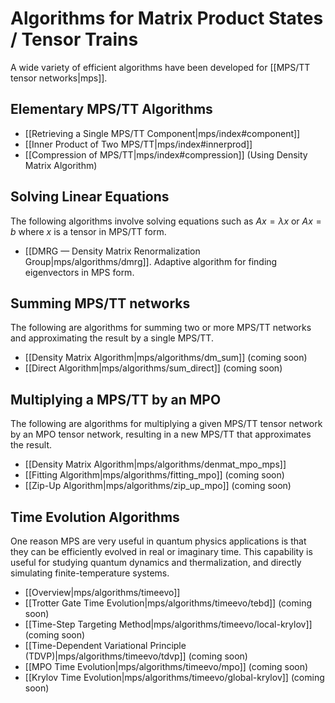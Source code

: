 # Algorithms for Matrix Product States / Tensor Trains

A wide variety of efficient algorithms have been developed
for [[MPS/TT tensor networks|mps]].

<a name="elementary"></a>
## Elementary MPS/TT Algorithms

- [[Retrieving a Single MPS/TT Component|mps/index#component]]
- [[Inner Product of Two MPS/TT|mps/index#innerprod]]
- [[Compression of MPS/TT|mps/index#compression]] (Using Density Matrix Algorithm)

<a name="linear"></a>
## Solving Linear Equations

The following algorithms involve solving equations such as $A x = \lambda x$
or $A x = b$ where $x$ is a tensor in MPS/TT form.

- [[DMRG &mdash; Density Matrix Renormalization Group|mps/algorithms/dmrg]].
  Adaptive algorithm for finding eigenvectors in MPS form.

<a name="summing"></a>
## Summing MPS/TT networks

The following are algorithms for summing two or more MPS/TT networks
and approximating the result by a single MPS/TT.

- [[Density Matrix Algorithm|mps/algorithms/dm_sum]] (coming soon)
- [[Direct Algorithm|mps/algorithms/sum_direct]] (coming soon)

<a name="mpo"></a>
## Multiplying a MPS/TT by an MPO

The following are algorithms for multiplying a given MPS/TT tensor network
by an MPO tensor network, resulting in a new MPS/TT that approximates
the result.

- [[Density Matrix Algorithm|mps/algorithms/denmat_mpo_mps]]
- [[Fitting Algorithm|mps/algorithms/fitting_mpo]] (coming soon)
- [[Zip-Up Algorithm|mps/algorithms/zip_up_mpo]] (coming soon)

<a name="tevol"></a>
## Time Evolution Algorithms

One reason MPS are very useful in quantum physics applications
is that they can be efficiently evolved in real or imaginary time.
This capability is useful for studying quantum dynamics
and thermalization, and directly simulating finite-temperature
systems.

- [[Overview|mps/algorithms/timeevo]]
- [[Trotter Gate Time Evolution|mps/algorithms/timeevo/tebd]] (coming soon)
- [[Time-Step Targeting Method|mps/algorithms/timeevo/local-krylov]] (coming soon)
- [[Time-Dependent Variational Principle (TDVP)|mps/algorithms/timeevo/tdvp]] (coming soon)
- [[MPO Time Evolution|mps/algorithms/timeevo/mpo]] (coming soon)
- [[Krylov Time Evolution|mps/algorithms/timeevo/global-krylov]] (coming soon)



